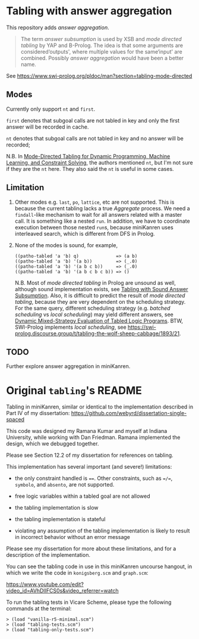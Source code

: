 # Tabling with answer aggregation

This repository adds *answer aggregation*.

> The  term *answer subsumption* is used by XSB and *mode directed  tabling* by YAP and B-Prolog. The idea is that some arguments are  considered‘outputs', where multiple values for the same‘input'  are combined. Possibly *answer aggregation* would have been a  better name.

See https://www.swi-prolog.org/pldoc/man?section=tabling-mode-directed



## Modes

Currently only support `nt` and `first`.

`first` denotes that subgoal calls are not tabled in key and only the first answer will be recorded in cache.

`nt` denotes that subgoal calls are not tabled in key and no answer will be recorded;

N.B. In [Mode-Directed Tabling for Dynamic Programming, Machine Learning, and Constraint Solving](http://citeseerx.ist.psu.edu/viewdoc/summary?doi=10.1.1.225.4784), the authors mentioned `nt`, but I'm not sure if they are the `nt` here. They also said the `nt` is useful in some cases.



## Limitation

1. Other modes e.g. `last`, `po`, `lattice`, etc are not supported. This is because the current tabling lacks a true *Aggregate* process. We need a `findall`-like mechanism to wait for all answers related with a master call. It is something like a nested `run`. In addition, we have to coordinate execution between those nested `run`s, because miniKanren uses interleaved search, which is different from DFS in Prolog.

2. None of the modes is sound, for example,

   ```
   ((patho-tabled 'a 'b) q)              => (a b)
   ((patho-tabled 'a 'b) '(a b))         => (_.0)
   ((patho-tabled 'a 'b) '(a b c b))     => (_.0)
   ((patho-tabled 'a 'b) '(a b c b c b)) => ()
   ```

   N.B. Most of *mode directed tabling* in Prolog are unsound as well, although sound implementation exists,  see [Tabling with Sound Answer Subsumption](https://arxiv.org/abs/1608.00787). Also, it is difficult to predict the result of *mode directed tabling*, because they are very dependent on the scheduling strategy. For the same query, different scheduling strategy (e.g. *batched scheduling* vs *local scheduling*) may yield different answers, see [Dynamic Mixed-Strategy Evaluation of Tabled Logic Programs](https://link.springer.com/chapter/10.1007/11562931_20). BTW, SWI-Prolog implements *local scheduling*, see https://swi-prolog.discourse.group/t/tabling-the-wolf-sheep-cabbage/1893/21.

   

## TODO

Further explore answer aggregation in miniKanren.



# Original `tabling`'s README

Tabling in miniKanren, similar or identical to the implementation described in Part IV of my dissertation: https://github.com/webyrd/dissertation-single-spaced

This code was designed my Ramana Kumar and myself at Indiana University, while working with Dan Friedman.  Ramana implemented the design, which we debugged together.

Please see Section 12.2 of my dissertation for references on tabling.

This implementation has several important (and severe!) limitations:

* the only constraint handled is `==`.  Other constraints, such as `=/=`, `symbolo`, and `absento`, are not supported.

* free logic variables within a tabled goal are not allowed

* the tabling implementation is slow

* the tabling implementation is stateful

* violating any assumption of the tabling implementation is likely to result in incorrect behavior without an error message

Please see my dissertation for more about these limitations, and for a description of the implementation.


You can see the tabling code in use in this miniKanren uncourse hangout, in which we write the code in `konigsberg.scm` and `graph.scm`:

https://www.youtube.com/edit?video_id=AVhDlIFCS0s&video_referrer=watch


To run the tabling tests in Vicare Scheme, please type the following commands at the terminal:

```
> (load "vanilla-r5-minimal.scm")
> (load "tabling-tests.scm")
> (load "tabling-only-tests.scm")
```
